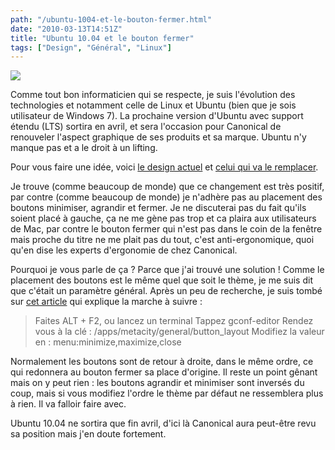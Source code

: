 ```yaml
---
path: "/ubuntu-1004-et-le-bouton-fermer.html"
date: "2010-03-13T14:51Z"
title: "Ubuntu 10.04 et le bouton fermer"
tags: ["Design", "Général", "Linux"]
---
```


[![](http://2.bp.blogspot.com/_lEhuTvDBOnM/S5uPbBx46dI/AAAAAAAAAI8/Mv7IS3RoX3s/s200/80959-ubuntu.jpg)](http://2.bp.blogspot.com/_lEhuTvDBOnM/S5uPbBx46dI/AAAAAAAAAI8/Mv7IS3RoX3s/s1600-h/80959-ubuntu.jpg)

Comme tout bon informaticien qui se respecte, je suis l'évolution des technologies et notamment celle de Linux et Ubuntu (bien que je sois utilisateur de Windows 7). La prochaine version d'Ubuntu avec support étendu (LTS) sortira en avril, et sera l'occasion pour Canonical de renouveler l'aspect graphique de ses produits et sa marque. Ubuntu n'y manque pas et a le droit à un lifting.

Pour vous faire une idée, voici [le design actuel](http://www.ubuntu.com/) et [celui qui va le remplacer](http://www.pcinpact.com/actu/news/55688-ubuntu-1004-lightware-renouvellement-graphique-nouveau-theme.htm).

Je trouve (comme beaucoup de monde) que ce changement est très positif, par contre (comme beaucoup de monde) je n'adhère pas au placement des boutons minimiser, agrandir et fermer. Je ne discuterai pas du fait qu'ils soient placé à gauche, ça ne me gène pas trop et ca plaira aux utilisateurs de Mac, par contre le bouton fermer qui n'est pas dans le coin de la fenêtre mais proche du titre ne me plait pas du tout, c'est anti-ergonomique, quoi qu'en dise les experts d'ergonomie de chez Canonical.

Pourquoi je vous parle de ça ? Parce que j'ai trouvé une solution ! Comme le placement des boutons est le même quel que soit le thème, je me suis dit que c'était un paramètre général. Après un peu de recherche, je suis tombé sur [cet article](http://linux.leunen.com/?p=828) qui explique la marche à suivre :

> Faites ALT + F2, ou lancez un terminal
> Tappez gconf-editor
> Rendez vous à la clé : /apps/metacity/general/button_layout
> Modifiez la valeur en : menu:minimize,maximize,close

Normalement les boutons sont de retour à droite, dans le même ordre, ce qui redonnera au bouton fermer sa place d'origine. Il reste un point gênant mais on y peut rien : les boutons agrandir et minimiser sont inversés du coup, mais si vous modifiez l'ordre le thème par défaut ne ressemblera plus à rien. Il va falloir faire avec.

Ubuntu 10.04 ne sortira que fin avril, d'ici là Canonical aura peut-être revu sa position mais j'en doute fortement.
